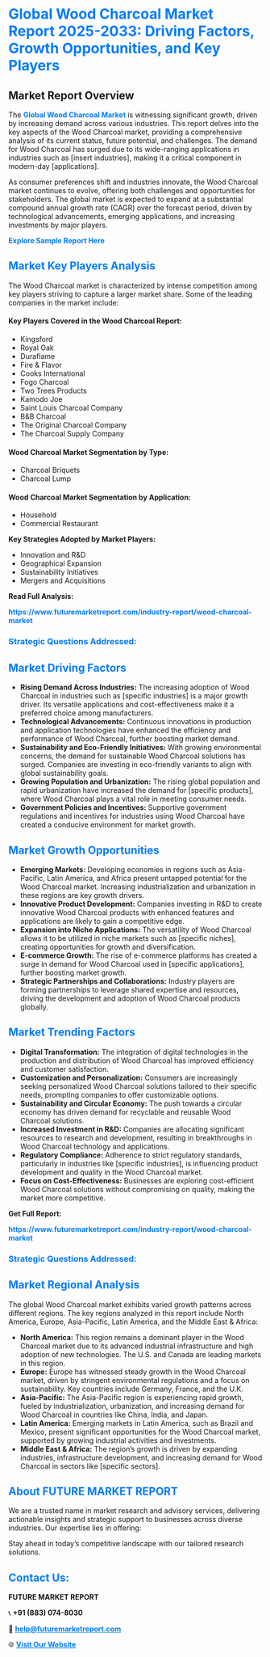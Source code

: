 <h1 style="color: #007BFF;">Global Wood Charcoal Market Report 2025-2033: Driving Factors, Growth Opportunities, and Key Players</h1>

<section id="overview">
<h2>Market Report Overview</h2>
<p>The <a href="https://www.futuremarketreport.com/industry-report/wood-charcoal-market" style="color: #007BFF; text-decoration: none;"><strong>Global Wood Charcoal Market</strong></a> is witnessing significant growth, driven by increasing demand across various industries. This report delves into the key aspects of the Wood Charcoal market, providing a comprehensive analysis of its current status, future potential, and challenges. The demand for Wood Charcoal has surged due to its wide-ranging applications in industries such as [insert industries], making it a critical component in modern-day [applications].</p>
<p>As consumer preferences shift and industries innovate, the Wood Charcoal market continues to evolve, offering both challenges and opportunities for stakeholders. The global market is expected to expand at a substantial compound annual growth rate (CAGR) over the forecast period, driven by technological advancements, emerging applications, and increasing investments by major players.</p>
</section>

<section id="overview">
<p><a href="https://www.futuremarketreport.com/request-sample/reportId=55214" style="color: #007BFF; text-decoration: none;"><strong>Explore Sample Report Here</strong></a></p>
</section>

<section id="key-players">
<h2 style="color: #007BFF;">Market Key Players Analysis</h2>
<p>The Wood Charcoal market is characterized by intense competition among key players striving to capture a larger market share. Some of the leading companies in the market include:</p>
<h4>Key Players Covered in the Wood Charcoal Report:</h4>
<ul><li>Kingsford</li><li>Royal Oak</li><li>Duraflame</li><li>Fire &amp; Flavor</li><li>Cooks International</li><li>Fogo Charcoal</li><li>Two Trees Products</li><li>Kamodo Joe</li><li>Saint Louis Charcoal Company</li><li>B&amp;B Charcoal</li><li>The Original Charcoal Company</li><li>The Charcoal Supply Company</li></ul>
<h4>Wood Charcoal Market Segmentation by Type:</h4>
<ul><li>Charcoal Briquets</li><li>Charcoal Lump</li></ul>

<h4>Wood Charcoal Market Segmentation by Application:</h4>
<ul><li>Household</li><li>Commercial Restaurant</li></ul>
<p><strong>Key Strategies Adopted by Market Players:</strong></p>
<ul>
<li>Innovation and R&D</li>
<li>Geographical Expansion</li>
<li>Sustainability Initiatives</li>
<li>Mergers and Acquisitions</li>
</ul>
</section>

<section>
<p><strong>Read Full Analysis: </strong></p><a href="https://www.futuremarketreport.com/industry-report/wood-charcoal-market" style="color: #007BFF; text-decoration: none;"><strong>https://www.futuremarketreport.com/industry-report/wood-charcoal-market</strong></a>
<h3 style="color: #007BFF;">Strategic Questions Addressed:</h3>
</section>

<section id="driving-factors">
<h2 style="color: #007BFF;">Market Driving Factors</h2>
<ul>
<li><strong>Rising Demand Across Industries:</strong> The increasing adoption of Wood Charcoal in industries such as [specific industries] is a major growth driver. Its versatile applications and cost-effectiveness make it a preferred choice among manufacturers.</li>
<li><strong>Technological Advancements:</strong> Continuous innovations in production and application technologies have enhanced the efficiency and performance of Wood Charcoal, further boosting market demand.</li>
<li><strong>Sustainability and Eco-Friendly Initiatives:</strong> With growing environmental concerns, the demand for sustainable Wood Charcoal solutions has surged. Companies are investing in eco-friendly variants to align with global sustainability goals.</li>
<li><strong>Growing Population and Urbanization:</strong> The rising global population and rapid urbanization have increased the demand for [specific products], where Wood Charcoal plays a vital role in meeting consumer needs.</li>
<li><strong>Government Policies and Incentives:</strong> Supportive government regulations and incentives for industries using Wood Charcoal have created a conducive environment for market growth.</li>
</ul>
</section>

<section id="growth-opportunities">
<h2 style="color: #007BFF;">Market Growth Opportunities</h2>
<ul>
<li><strong>Emerging Markets:</strong> Developing economies in regions such as Asia-Pacific, Latin America, and Africa present untapped potential for the Wood Charcoal market. Increasing industrialization and urbanization in these regions are key growth drivers.</li>
<li><strong>Innovative Product Development:</strong> Companies investing in R&D to create innovative Wood Charcoal products with enhanced features and applications are likely to gain a competitive edge.</li>
<li><strong>Expansion into Niche Applications:</strong> The versatility of Wood Charcoal allows it to be utilized in niche markets such as [specific niches], creating opportunities for growth and diversification.</li>
<li><strong>E-commerce Growth:</strong> The rise of e-commerce platforms has created a surge in demand for Wood Charcoal used in [specific applications], further boosting market growth.</li>
<li><strong>Strategic Partnerships and Collaborations:</strong> Industry players are forming partnerships to leverage shared expertise and resources, driving the development and adoption of Wood Charcoal products globally.</li>
</ul>
</section>

<section id="trending-factors">
<h2 style="color: #007BFF;">Market Trending Factors</h2>
<ul>
<li><strong>Digital Transformation:</strong> The integration of digital technologies in the production and distribution of Wood Charcoal has improved efficiency and customer satisfaction.</li>
<li><strong>Customization and Personalization:</strong> Consumers are increasingly seeking personalized Wood Charcoal solutions tailored to their specific needs, prompting companies to offer customizable options.</li>
<li><strong>Sustainability and Circular Economy:</strong> The push towards a circular economy has driven demand for recyclable and reusable Wood Charcoal solutions.</li>
<li><strong>Increased Investment in R&D:</strong> Companies are allocating significant resources to research and development, resulting in breakthroughs in Wood Charcoal technology and applications.</li>
<li><strong>Regulatory Compliance:</strong> Adherence to strict regulatory standards, particularly in industries like [specific industries], is influencing product development and quality in the Wood Charcoal market.</li>
<li><strong>Focus on Cost-Effectiveness:</strong> Businesses are exploring cost-efficient Wood Charcoal solutions without compromising on quality, making the market more competitive.</li>
</ul>
</section>

<section>
<p><strong>Get Full Report: </strong></p><a href="https://www.futuremarketreport.com/industry-report/wood-charcoal-market" style="color: #007BFF; text-decoration: none;"><strong>https://www.futuremarketreport.com/industry-report/wood-charcoal-market</strong></a>
<h3 style="color: #007BFF;">Strategic Questions Addressed:</h3>
</section>


<section id="regional-analysis">
<h2 style="color: #007BFF;">Market Regional Analysis</h2>
<p>The global Wood Charcoal market exhibits varied growth patterns across different regions. The key regions analyzed in this report include North America, Europe, Asia-Pacific, Latin America, and the Middle East & Africa:</p>
<ul>
<li><strong>North America:</strong> This region remains a dominant player in the Wood Charcoal market due to its advanced industrial infrastructure and high adoption of new technologies. The U.S. and Canada are leading markets in this region.</li>
<li><strong>Europe:</strong> Europe has witnessed steady growth in the Wood Charcoal market, driven by stringent environmental regulations and a focus on sustainability. Key countries include Germany, France, and the U.K.</li>
<li><strong>Asia-Pacific:</strong> The Asia-Pacific region is experiencing rapid growth, fueled by industrialization, urbanization, and increasing demand for Wood Charcoal in countries like China, India, and Japan.</li>
<li><strong>Latin America:</strong> Emerging markets in Latin America, such as Brazil and Mexico, present significant opportunities for the Wood Charcoal market, supported by growing industrial activities and investments.</li>
<li><strong>Middle East & Africa:</strong> The region’s growth is driven by expanding industries, infrastructure development, and increasing demand for Wood Charcoal in sectors like [specific sectors].</li>
</ul>
</section>

<footer>
<h2 style="color: #007BFF;">About FUTURE MARKET REPORT</h2>
<p>We are a trusted name in market research and advisory services, delivering actionable insights and strategic support to businesses across diverse industries. Our expertise lies in offering:</p>

<p>Stay ahead in today’s competitive landscape with our tailored research solutions.</p>

<h2 style="color: #007BFF;">Contact Us:</h2>
<p><strong>FUTURE MARKET REPORT</strong></p>
<p>📞 <strong>+91 (883) 074-8030</strong></p>
<p>📧 <strong><a href="mailto:help@futuremarketreport.com" style="color: #007BFF;">help@futuremarketreport.com</a></strong></p>
<p>🌐 <strong><a href="https://www.futuremarketreport.com/" style="color: #007BFF;">Visit Our Website</a></strong></p>
</footer>
